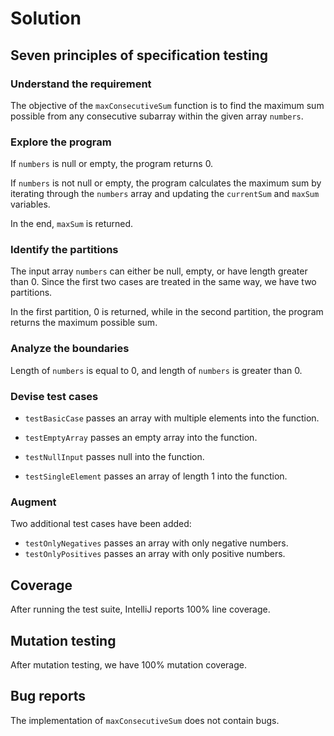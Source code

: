 # Solution

## Seven principles of specification testing

### Understand the requirement
The objective of the `maxConsecutiveSum` function is to find the maximum sum possible from any consecutive 
subarray within the given array `numbers`.

### Explore the program
If `numbers` is null or empty, the program returns 0.

If `numbers` is not null or empty, the program calculates the maximum sum by iterating 
through the `numbers` array and updating the `currentSum` and `maxSum` variables.

In the end, `maxSum` is returned.

### Identify the partitions

The input array `numbers` can either be null, empty, or have length greater than 0. 
Since the first two cases are treated in the same way, we have two partitions.

In the first partition, 0 is returned, while in the second partition, the program returns 
the maximum possible sum.

### Analyze the boundaries

Length of `numbers` is equal to 0, and length of `numbers` is greater than 0.

### Devise test cases

- `testBasicCase` passes an array with multiple elements into the function.

- `testEmptyArray` passes an empty array into the function.

- `testNullInput` passes null into the function.

- `testSingleElement` passes an array of length 1 into the function.

### Augment

Two additional test cases have been added:

- `testOnlyNegatives` passes an array with only negative numbers.
- `testOnlyPositives` passes an array with only positive numbers.

## Coverage

After running the test suite, IntelliJ reports 100% line coverage.

## Mutation testing

After mutation testing, we have 100% mutation coverage.

## Bug reports

The implementation of `maxConsecutiveSum` does not contain bugs.